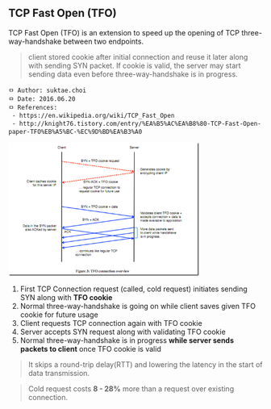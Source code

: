 ## TCP Fast Open (TFO)
TCP Fast Open (TFO) is an extension to speed up the opening of TCP three-way-handshake between two endpoints.

> client stored cookie after initial connection and reuse it later along with sending SYN packet. If cookie is valid, the server may start sending data even before three-way-handshake is in progress.

```
ㅁ Author: suktae.choi
ㅁ Date: 2016.06.20
ㅁ References:
 - https://en.wikipedia.org/wiki/TCP_Fast_Open
 - http://knight76.tistory.com/entry/%EA%B5%AC%EA%B8%80-TCP-Fast-Open-paper-TFO%EB%A5%BC-%EC%9D%BD%EA%B3%A0
```

<img src="https://github.com/agongi/study/blob/master/tcp/tcp-fast-open/images/image_thumb_5.png" width="75%">

1. First TCP Connection request (called, cold request) initiates sending SYN along with **TFO cookie**
2. Normal three-way-handshake is going on while client saves given TFO cookie for future usage
3. Client requests TCP connection again with TFO cookie
4. Server accepts SYN request along with validating TFO cookie
5. Normal three-way-handshake is in progress **while server sends packets to client** once TFO cookie is valid

> It skips a round-trip delay(RTT) and lowering the latency in the start of data transmission.

> Cold request costs **8 - 28%** more than a request over existing connection.
